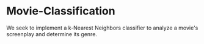 # Movie-Classification
We seek to implement a k-Nearest Neighbors classifier to analyze a movie's screenplay and determine its genre. 
